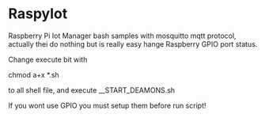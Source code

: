 # RaspyIot
Raspberry Pi Iot Manager bash samples with mosquitto mqtt protocol, actually thei do nothing but is really easy hange Raspberry GPIO port status.

Change execute bit with

chmod a+x *.sh

to all shell file, and execute __START_DEAMONS.sh

If you wont use GPIO you must setup them before run script!
